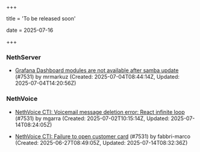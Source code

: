 +++

title = 'To be released soon'

date = 2025-07-16

+++

### NethServer

- [Grafana Dashboard modules are not available after samba update](https://github.com/NethServer/dev/issues/7542) (#7531) by mrmarkuz (Created: 2025-07-04T08:44:14Z, Updated: 2025-07-04T14:20:56Z)

### NethVoice

- [NethVoice CTI: Voicemail message deletion error: React infinite loop](https://github.com/NethServer/dev/issues/7539) (#7531) by mgarra (Created: 2025-07-02T10:15:14Z, Updated: 2025-07-14T08:24:05Z)

- [NethVoice CTI: Failure to open customer card](https://github.com/NethServer/dev/issues/7531) (#7531) by fabbri-marco (Created: 2025-06-27T08:49:05Z, Updated: 2025-07-14T08:32:36Z)

